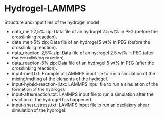 # Hydrogel-LAMMPS
Structure and input files of the hydrogel model
- data_melt-2,5%.zip: Data file of an hydrogel 2.5 wt% in PEG (before the crosslinking reaction).
- data_melt-5%.zip: Data file of an hydrogel 5 wt% in PEG (before the crosslinking reaction).
- data_reaction-2,5%.zip: Data file of an hydrogel 2.5 wt% in PEG (after the crosslinking reaction).
- data_reaction-5%.zip: Data file of an hydrogel 5 wt% in PEG (after the crosslinking reaction).
- input-melt.txt: Example of LAMMPS input file to run a simulation of the mixing/melting of the elements of the hydrogel.
- input-hybrid-reaction-lj.txt: LAMMPS input file to run a simulation of the formation of the hydrogel.
- input-afterreaction.txt: LAMMPS input file to run a simulation after the reaction of the hydrogel has happened.
- input-shear_stress.txt: LAMMPS input file to run an oscilatory shear simulation of the hydrogel.
